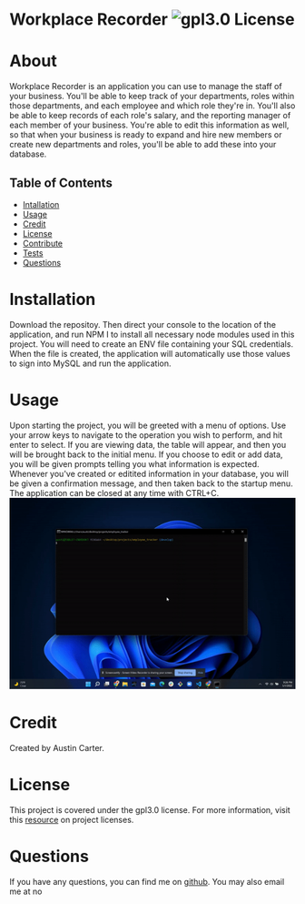 # Workplace Recorder ![gpl3.0 License](https://img.shields.io/badge/license-gpl3.0-blue)

  # About
  Workplace Recorder is an application you can use to manage the staff of your business. You'll be able to keep track of your departments, roles within those departments, and each employee and which role they're in. You'll also be able to keep records of each role's salary, and the reporting manager of each member of your business. You're able to edit this information as well, so that when your business is ready to expand and hire new members or create new departments and roles, you'll be able to add these into your database.
  
  ## Table of Contents
  - [Intallation](#installation)
  - [Usage](#usage)
  - [Credit](#credit)
  - [License](#license)
  - [Contribute](#contribute)
  - [Tests](#test)
  - [Questions](#test)

  # Installation
  Download the repositoy. Then direct your console to the location of the application, and run NPM I to install all necessary node modules used in this project. You will need to create an ENV file containing your SQL credentials. When the file is created, the application will automatically use those values to sign into MySQL and run the application. 

  # Usage
  Upon starting the project, you will be greeted with a menu of options. Use your arrow keys to navigate to the operation you wish to perform, and hit enter to select. If you are viewing data, the table will appear, and then you will be brought back to the initial menu. If you choose to edit or add data, you will be given prompts telling you what information is expected. Whenever you've created or editited information in your database, you will be given a confirmation message, and then taken back to the startup menu. The application can be closed at any time with CTRL+C. 
  ![walkthrough](./assets/walkthrough_gif.gif)

  # Credit
  Created by Austin Carter. 

  # License
  This project is covered under the gpl3.0 license. For more information, visit this [resource](https://choosealicense.com/licenses/) on project licenses.

  # Questions
  If you have any questions, you can find me on [github](https://github.com/auscarter17).
  You may also email me at no 
  

